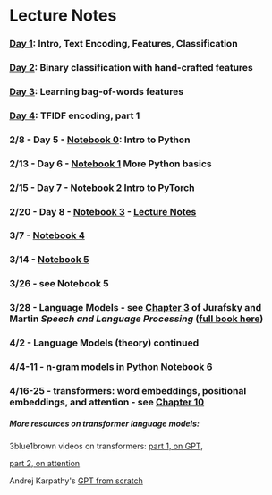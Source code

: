 # Lecture Notes

### [Day 1](day1.qmd): Intro, Text Encoding, Features, Classification
### [Day 2](day2.qmd): Binary classification with hand-crafted features
### [Day 3](day3.qmd): Learning bag-of-words features
### [Day 4](day4.qmd): TFIDF encoding, part 1
### 2/8 - Day 5 - [Notebook 0](https://colab.research.google.com/drive/1A16ttyJ98jkkyLO9mRBYRQy8GzJayEi8?usp=sharing): Intro to Python
### 2/13 - Day 6 - [Notebook 1](https://colab.research.google.com/drive/1UxZzV2AQEO7WPJCpCejVSTwfHfecpILm?usp=sharing) More Python basics
### 2/15 - Day 7 - [Notebook 2](https://colab.research.google.com/drive/10vKFAOS5gdbj1EbgmnPRTPNo1Lm3ycIp?usp=sharing) Intro to PyTorch

### 2/20 - Day 8 - [Notebook 3](https://colab.research.google.com/drive/12kbg0ly1QhTaDLiojdP_v6OK1O5aSXWN?usp=sharing) - [Lecture Notes](day8.qmd)

### 3/7 - [Notebook 4](https://colab.research.google.com/drive/1EakCmkZNo-4DFe73198vgpkWNyNrqpVj?usp=sharing)

### 3/14 - [Notebook 5](https://colab.research.google.com/drive/1njkg1EulZZG3ohqmAZOYIrFIyN6SciAb?usp=sharing)

### 3/26 - see Notebook 5

### 3/28 - Language Models - see [Chapter 3](https://web.stanford.edu/~jurafsky/slp3/3.pdf) of Jurafsky and Martin *Speech and Language Processing* ([full book here](https://web.stanford.edu/~jurafsky/slp3/))

### 4/2 - Language Models (theory) continued

### 4/4-11 - n-gram models in Python [Notebook 6](https://colab.research.google.com/drive/15nwt1Bj7F7LktUlf6HYtbtk-QcP5M01i?usp=sharing)

### 4/16-25 - transformers: word embeddings, positional embeddings, and attention - see [Chapter 10](https://web.stanford.edu/~jurafsky/slp3/10.pdf)

##### More resources on transformer language models:

3blue1brown videos on transformers: [part 1, on GPT](https://www.youtube.com/watch?v=wjZofJX0v4M), 

[part 2, on attention](https://www.youtube.com/watch?v=eMlx5fFNoYc)

Andrej Karpathy's [GPT from scratch](https://www.youtube.com/watch?v=kCc8FmEb1nY)